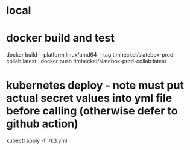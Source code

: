 # local

# docker build and test

docker build --platform linux/amd64 --tag timheckel/slatebox-prod-collab:latest .
docker push timheckel/slatebox-prod-collab:latest

# kubernetes deploy - note must put actual secret values into yml file before calling (otherwise defer to github action)

kubectl apply -f ./k3.yml
